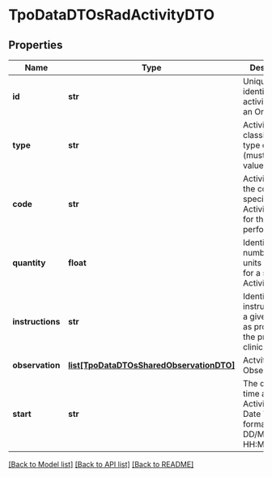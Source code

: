 # TpoDataDTOsRadActivityDTO

## Properties
Name | Type | Description | Notes
------------ | ------------- | ------------- | -------------
**id** | **str** | Unique identifier of activity within an Order | 
**type** | **str** | ActivityType classifies the type of activity. (must have the value 3, CPT) | 
**code** | **str** | ActivityCode is the code, specified by ActivityType, for the Activity performed. | 
**quantity** | **float** | Identifies the number of units (quantity) for a specific Activity. | 
**instructions** | **str** | Identifies the instructions for a given activity as provided by the prescribing clinician | [optional] 
**observation** | [**list[TpoDataDTOsSharedObservationDTO]**](TpoDataDTOsSharedObservationDTO.md) | Actvity Observations | [optional] 
**start** | **str** | The date and time at which Activity started  Date Time format: DD/MM/YYYYY HH:MM | 

[[Back to Model list]](../README.md#documentation-for-models) [[Back to API list]](../README.md#documentation-for-api-endpoints) [[Back to README]](../README.md)

